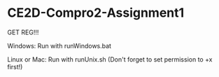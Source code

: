 # CE2D-Compro2-Assignment1
GET REG!!!

Windows: Run with runWindows.bat

Linux or Mac: Run with runUnix.sh (Don't forget to set permission to +x first!)
